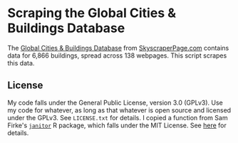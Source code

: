 # Scraping the Global Cities & Buildings Database

The 
[Global Cities & Buildings Database](http://skyscraperpage.com/cities/?s=0&c=2&p=0&r=50&10=0)
from [SkyscraperPage.com](http://skyscraperpage.com/) contains data for 6,866
buildings, spread across 138 webpages. This script scrapes this data.

## License

My code falls under the General Public License, version 3.0 (GPLv3). Use my code 
for whatever, as long as that whatever is open
source and licensed under the GPLv3. See `LICENSE.txt` for details. I copied a function from Sam Firke's 
[`janitor`](https://github.com/sfirke/janitor) R package, which falls under the 
MIT License. See 
[here](https://github.com/sfirke/janitor/blob/master/LICENSE.md) for details.
